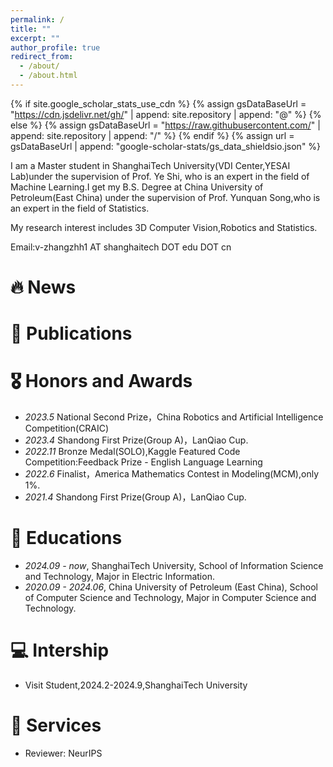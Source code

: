 ```yaml
---
permalink: /
title: ""
excerpt: ""
author_profile: true
redirect_from: 
  - /about/
  - /about.html
---
```


{% if site.google_scholar_stats_use_cdn %}
{% assign gsDataBaseUrl = "https://cdn.jsdelivr.net/gh/" | append: site.repository | append: "@" %}
{% else %}
{% assign gsDataBaseUrl = "https://raw.githubusercontent.com/" | append: site.repository | append: "/" %}
{% endif %}
{% assign url = gsDataBaseUrl | append: "google-scholar-stats/gs_data_shieldsio.json" %}

<span class='anchor' id='about-me'></span>

I am a Master student in ShanghaiTech University(VDI Center,YESAI Lab)under the supervision of Prof. Ye Shi, who is an expert in the field of Machine Learning.I get my B.S. Degree at China University of Petroleum(East China) under the supervision of Prof. Yunquan Song,who is an expert in the field of Statistics.

My research interest includes 3D Computer Vision,Robotics and Statistics.

Email:v-zhangzhh1 AT shanghaitech DOT edu DOT cn




# 🔥 News


# 📝 Publications 


# 🎖 Honors and Awards
- *2023.5* National Second Prize，China Robotics and Artificial Intelligence Competition(CRAIC)
- *2023.4* Shandong First Prize(Group A)，LanQiao Cup.
- *2022.11* Bronze Medal(SOLO),Kaggle Featured Code Competition:Feedback Prize - English Language Learning
- *2022.6* Finalist，America Mathematics Contest in Modeling(MCM),only 1%.
- *2021.4* Shandong First Prize(Group A)，LanQiao Cup.

# 📖 Educations
- *2024.09 - now*, ShanghaiTech University, School of Information Science and Technology, Major in Electric Information. 
- *2020.09 - 2024.06*, China University of Petroleum (East China), School of Computer Science and Technology, Major in Computer Science and Technology.

# 💻 Intership
- Visit Student,2024.2-2024.9,ShanghaiTech University

# 💼 Services
- Reviewer: NeurIPS

